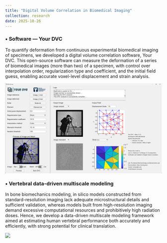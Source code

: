 ```yaml
---
title: "Digital Volume Correlation in Biomedical Imaging"
collection: research
date: 2025-10-26
---
```


### •  Software — Your DVC

To quantify deformation from continuous experimental biomedical imaging of specimens, we developed a digital volume correlation software, Your DVC. This open-source software can measure the deformation of a series of biomedical images (more than two) of a specimen, with control over interpolation order, regularization type and coefficient, and the initial field guess, enabling accurate voxel-level displacement and strain analysis.

<img src='../images/Research_DVC_Framework.png' style='display:block; margin: 10px auto; width:900px;'>

### •  Vertebral data-driven multiscale modeling

In bone biomechanics modeling, in silico models constructed from standard-resolution imaging lack adequate microstructural details and sufficient validation, whereas models built from high-resolution imaging demand excessive computational resources and prohibitively high radiation doses. Hence, we develop a data-driven multiscale modeling framework aimed at estimating human vertebral performance both accurately and efficiently, with strong potential for clinical translation.

<img src='../images/Research_DVC_Video.png' style='display:block; margin: 10px auto; width:900px;'>

